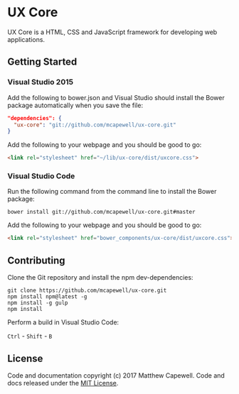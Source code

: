 # UX Core

UX Core is a HTML, CSS and JavaScript framework for developing web applications.

## Getting Started

### Visual Studio 2015

Add the following to bower.json and Visual Studio should install the Bower package automatically when you save the file:

```json
"dependencies": {
  "ux-core": "git://github.com/mcapewell/ux-core.git"
}
```

Add the following to your webpage and you should be good to go:

```html
<link rel="stylesheet" href="~/lib/ux-core/dist/uxcore.css">
```

### Visual Studio Code

Run the following command from the command line to install the Bower package:

```
bower install git://github.com/mcapewell/ux-core.git#master
```

Add the following to your webpage and you should be good to go:

```html
<link rel="stylesheet" href="bower_components/ux-core/dist/uxcore.css">
```

## Contributing

Clone the Git repository and install the npm dev-dependencies:

```
git clone https://github.com/mcapewell/ux-core.git
npm install npm@latest -g
npm install -g gulp
npm install
```
Perform a build in Visual Studio Code:

`Ctrl` - `Shift` - `B`

## License

Code and documentation copyright (c) 2017 Matthew Capewell. Code and docs released under the [MIT License](LICENSE.md).
